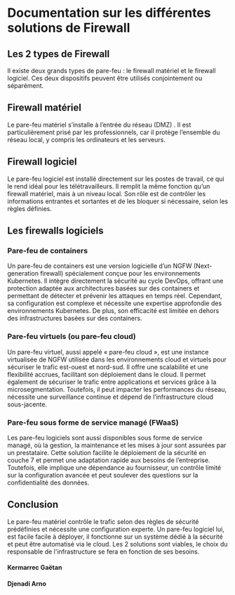 # Documentation sur les différentes solutions de Firewall

## Les 2 types de Firewall

Il existe deux grands types de pare-feu : le firewall matériel et le firewall logiciel. Ces deux dispositifs peuvent être utilisés conjointement ou séparément.

## Firewall matériel  
Le pare-feu matériel s’installe à l’entrée du réseau (DMZ) . Il est particulièrement prisé par les professionnels, car il protège l’ensemble du réseau local, y compris les ordinateurs et les serveurs.

## Firewall logiciel  
Le pare-feu logiciel est installé directement sur les postes de travail, ce qui le rend idéal pour les télétravailleurs. Il remplit la même fonction qu’un firewall matériel, mais à un niveau local. Son rôle est de contrôler les informations entrantes et sortantes et de les bloquer si nécessaire, selon les règles définies.

## Les firewalls logiciels
### Pare-feu de containers  
Un pare-feu de containers est une version logicielle d’un NGFW (Next-generation firewall) spécialement conçue pour les environnements Kubernetes. Il intègre directement la sécurité au cycle DevOps, offrant une protection adaptée aux architectures basées sur des containers et permettant de détecter et prévenir les attaques en temps réel. Cependant, sa configuration est complexe et nécessite une expertise approfondie des environnements Kubernetes. De plus, son efficacité est limitée en dehors des infrastructures basées sur des containers.  

### Pare-feu virtuels (ou pare-feu cloud)  
Un pare-feu virtuel, aussi appelé « pare-feu cloud », est une instance virtualisée de NGFW utilisée dans les environnements cloud et virtuels pour sécuriser le trafic est-ouest et nord-sud. Il offre une scalabilité et une flexibilité accrues, facilitant son déploiement dans le cloud. Il permet également de sécuriser le trafic entre applications et services grâce à la microsegmentation. Toutefois, il peut impacter les performances du réseau, nécessite une surveillance continue et dépend de l’infrastructure cloud sous-jacente.  

### Pare-feu sous forme de service managé (FWaaS)  
Les pare-feu logiciels sont aussi disponibles sous forme de service managé, où la gestion, la maintenance et les mises à jour sont assurées par un prestataire. Cette solution facilite le déploiement de la sécurité en couche 7 et permet une adaptation rapide aux besoins de l’entreprise. Toutefois, elle implique une dépendance au fournisseur, un contrôle limité sur la configuration avancée et peut soulever des questions sur la confidentialité des données.  

## Conclusion

Le pare-feu matériel contrôle le trafic selon des règles de sécurité prédéfinies et nécessite une configuration experte.
Un pare-feu logiciel lui, est facile facile à déployer, il fonctionne sur un système dédié à la sécurité et peut être automatisé via le cloud.
Les 2 solutions sont viables, le choix du responsable de l'infrastructure se fera en fonction de ses besoins.

#### Kermarrec Gaëtan
#### Djenadi Arno


